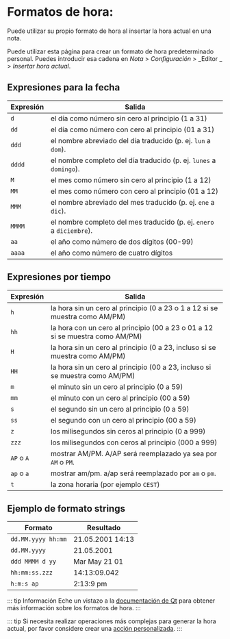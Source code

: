 # Formatos de hora:

Puede utilizar su propio formato de hora al insertar la hora actual en una nota.

Puede utilizar esta página para crear un formato de hora predeterminado personal. Puedes introducir esa cadena en _Nota_ > _Configuración_ > _Editor _ > _Insertar hora actual_.

## Expresiones para la fecha

| Expresión | Salida                                                               |
| --------- | -------------------------------------------------------------------- |
| `d`       | el día como número sin cero al principio (1 a 31)                    |
| `dd`      | el día como número con cero al principio (01 a 31)                   |
| `ddd`     | el nombre abreviado del día traducido (p. ej. `lun` a `dom`).        |
| `dddd`    | el nombre completo del día traducido (p. ej. `lunes` a `domingo`).   |
| `M`       | el mes como número sin cero al principio (1 a 12)                    |
| `MM`      | el mes como número con cero al principio (01 a 12)                   |
| `MMM`     | el nombre abreviado del mes traducido (p. ej. `ene` a `dic`).        |
| `MMMM`    | el nombre completo del mes traducido (p. ej. `enero` a `diciembre`). |
| `aa`      | el año como número de dos dígitos (00-99)                            |
| `aaaa`    | el año como número de cuatro dígitos                                 |

## Expresiones por tiempo

| Expresión  | Salida                                                                        |
| ---------- | ----------------------------------------------------------------------------- |
| `h`        | la hora sin un cero al principio (0 a 23 o 1 a 12 si se muestra como AM/PM)   |
| `hh`       | la hora con un cero al principio (00 a 23 o 01 a 12 si se muestra como AM/PM) |
| `H`        | la hora sin un cero al principio (0 a 23, incluso si se muestra como AM/PM)   |
| `HH`       | la hora sin un cero al principio (00 a 23, incluso si se muestra como AM/PM)  |
| `m`        | el minuto sin un cero al principio (0 a 59)                                   |
| `mm`       | el minuto con un cero al principio (00 a 59)                                  |
| `s`        | el segundo sin un cero al principio (0 a 59)                                  |
| `ss`       | el segundo con un cero al principio (00 a 59)                                 |
| `z`        | los milisegundos sin ceros al principio (0 a 999)                             |
| `zzz`      | los milisegundos con ceros al principio (000 a 999)                           |
| `AP` o `A` | mostrar AM/PM. A/AP será reemplazado ya sea por `AM` o `PM`.                  |
| `ap` o `a` | mostrar am/pm. a/ap será reemplazado por `am` o `pm`.                         |
| `t`        | la zona horaria (por ejemplo `CEST`)                                          |

## Ejemplo de formato strings

| Formato            | Resultado        |
| ------------------ | ---------------- |
| `dd.MM.yyyy hh:mm` | 21.05.2001 14:13 |
| `dd.MM.yyyy`       | 21.05.2001       |
| `ddd MMMM d yy`    | Mar May 21 01    |
| `hh:mm:ss.zzz`     | 14:13:09.042     |
| `h:m:s ap`         | 2:13:9 pm        |

::: tip
Información Eche un vistazo a la [documentación de Qt](http://doc.qt.io/qt-5/qdatetime.html#toString) para obtener más información sobre los formatos de hora.
:::

::: tip
Si necesita realizar operaciones más complejas para generar la hora actual, por favor considere crear una [acción personalizada](../scripting/methods-and-objects.md#registering-a-custom-action).
:::
